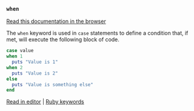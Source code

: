 ### `when`

[Read this documentation in the browser](https://github.com/Shopify/ruby-lsp/blob/main/static_docs/when.md)

The `when` keyword is used in `case` statements to define a condition that, if met, will execute the following block of code.

```ruby
case value
when 1
  puts "Value is 1"
when 2
  puts "Value is 2"
else
  puts "Value is something else"
end
```

[Read in editor](static_docs/when.md) | [Ruby keywords](https://docs.ruby-lang.org/en/3.3/keywords_rdoc.html)
